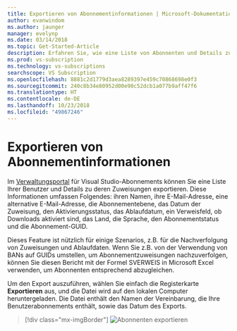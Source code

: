 ```yaml
---
title: Exportieren von Abonnementinformationen | Microsoft-Dokumentation
author: evanwindom
ms.author: jaunger
manager: evelynp
ms.date: 03/14/2018
ms.topic: Get-Started-Article
description: Erfahren Sie, wie eine Liste von Abonnenten und Details zu den zugewiesenen Abonnements exportiert werden.
ms.prod: vs-subscription
ms.technology: vs-subscriptions
searchscope: VS Subscription
ms.openlocfilehash: 8881c2d1779d3aea8289397e459c70868698e0f3
ms.sourcegitcommit: 240c8b34e80952d00e90c52dcb1a077b9aff47f6
ms.translationtype: HT
ms.contentlocale: de-DE
ms.lasthandoff: 10/23/2018
ms.locfileid: "49867246"
---
```

# <a name="exporting-subscription-information"></a>Exportieren von Abonnementinformationen

Im [Verwaltungsportal](https://manage.visualstudio.com) für Visual Studio-Abonnements können Sie eine Liste Ihrer Benutzer und Details zu deren Zuweisungen exportieren. Diese Informationen umfassen Folgendes: ihren Namen, ihre E-Mail-Adresse, eine alternative E-Mail-Adresse, die Abonnementebene, das Datum der Zuweisung, den Aktivierungsstatus, das Ablaufdatum, ein Verweisfeld, ob Downloads aktiviert sind, das Land, die Sprache, den Abonnementstatus und die Abonnement-GUID. 

Dieses Feature ist nützlich für einige Szenarios, z.B. für die Nachverfolgung von Zuweisungen und Ablaufdaten. Wenn Sie z.B. von der Verwendung von BANs auf GUIDs umstellen, um Abonnementzuweisungen nachzuverfolgen, können Sie diesen Bericht mit der Formel SVERWEIS in Microsoft Excel verwenden, um Abonnenten entsprechend abzugleichen.  

Um den Export auszuführen, wählen Sie einfach die Registerkarte **Exportieren** aus, und die Datei wird auf den lokalen Computer heruntergeladen. Die Datei enthält den Namen der Vereinbarung, die Ihre Benutzerabonnements enthält, sowie das Datum des Exports.  
> [!div class="mx-imgBorder"]
> ![Abonnenten exportieren](_img/exporting-subscriptions/exporting-subscriptions.png)
